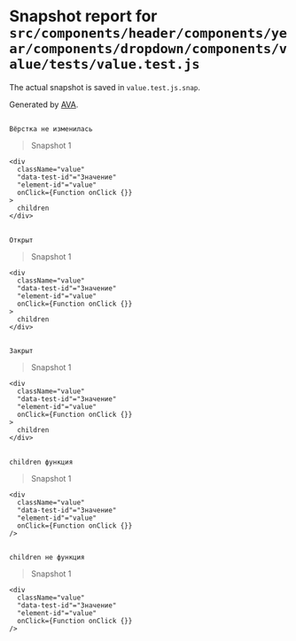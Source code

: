 # Snapshot report for `src/components/header/components/year/components/dropdown/components/value/tests/value.test.js`

The actual snapshot is saved in `value.test.js.snap`.

Generated by [AVA](https://avajs.dev).

## 
    Вёрстка не изменилась


> Snapshot 1

    <div
      className="value"
      "data-test-id"="Значение"
      "element-id"="value"
      onClick={Function onClick {}}
    >
      children
    </div>

## 
    Открыт


> Snapshot 1

    <div
      className="value"
      "data-test-id"="Значение"
      "element-id"="value"
      onClick={Function onClick {}}
    >
      children
    </div>

## 
    Закрыт


> Snapshot 1

    <div
      className="value"
      "data-test-id"="Значение"
      "element-id"="value"
      onClick={Function onClick {}}
    >
      children
    </div>

## 
    children функция


> Snapshot 1

    <div
      className="value"
      "data-test-id"="Значение"
      "element-id"="value"
      onClick={Function onClick {}}
    />

## 
    children не функция


> Snapshot 1

    <div
      className="value"
      "data-test-id"="Значение"
      "element-id"="value"
      onClick={Function onClick {}}
    />
